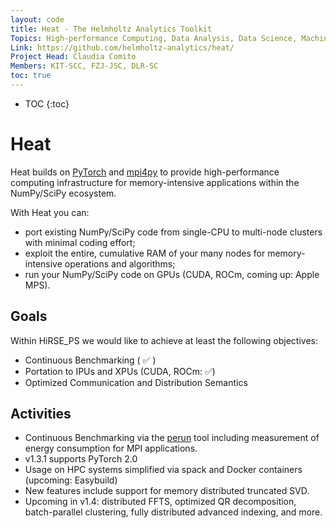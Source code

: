 ```yaml
---
layout: code
title: Heat - The Helmholtz Analytics Toolkit
Topics: High-performance Computing, Data Analysis, Data Science, Machine Learning, Distributed Tensors, Python, MPI, GPU, CUDA, ROCm
Link: https://github.com/helmholtz-analytics/heat/
Project Head: Claudia Comito
Members: KIT-SCC, FZJ-JSC, DLR-SC
toc: true
---
```


- TOC
{:toc}

# Heat

Heat builds on [PyTorch](https://pytorch.org/) and [mpi4py](https://mpi4py.readthedocs.io) to provide high-performance computing infrastructure for memory-intensive applications within the NumPy/SciPy ecosystem.


With Heat you can:
- port existing NumPy/SciPy code from single-CPU to multi-node clusters with minimal coding effort;
- exploit the entire, cumulative RAM of your many nodes for memory-intensive operations and algorithms;
- run your NumPy/SciPy code on GPUs (CUDA, ROCm, coming up: Apple MPS).

## Goals

Within HiRSE_PS we would like to achieve at least the following objectives:

* Continuous Benchmarking ( ✅ )
* Portation to IPUs and XPUs (CUDA, ROCm: ✅)
* Optimized Communication and Distribution Semantics

## Activities

* Continuous Benchmarking via the [perun](https://pypi.org/project/perun/) tool including measurement of energy consumption for MPI applications.
* v1.3.1 supports PyTorch 2.0
* Usage on HPC systems simplified via spack and Docker containers (upcoming: Easybuild)
* New features include support for memory distributed truncated SVD.
* Upcoming in v1.4: distributed FFTS, optimized QR decomposition, batch-parallel clustering, fully distributed advanced indexing, and more.

